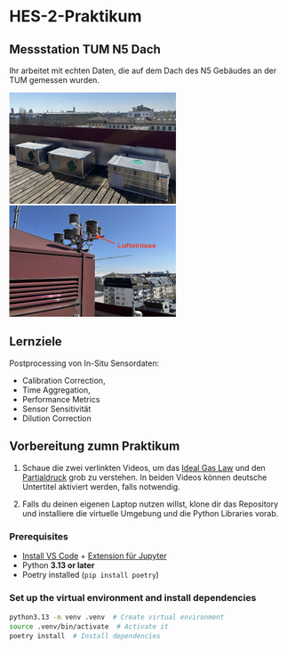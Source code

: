 # HES-2-Praktikum

## Messstation TUM N5 Dach

Ihr arbeitet mit echten Daten, die auf dem Dach des N5 Gebäudes an der TUM gemessen wurden.

<img src="pictures/systems.jpeg" alt="Systems" width="300" height="200">
<img src="pictures/air_intakes.jpeg" alt="Systems" width="300" height="200">

## Lernziele

Postprocessing von In-Situ Sensordaten: 

- Calibration Correction, 
- Time Aggregation,
- Performance Metrics
- Sensor Sensitivität
- Dilution Correction 

## Vorbereitung zumn Praktikum

1. Schaue die zwei verlinkten Videos, um das [Ideal Gas Law](https://youtu.be/BxUS1K7xu30?si=f3rDpXa9sT9PRdz9) und den [Partialdruck](https://youtu.be/JbqtqCunYzA?si=UgNx84xJpQUcYKGu) grob zu verstehen. In beiden Videos können deutsche Untertitel aktiviert werden, falls notwendig.

2. Falls du deinen eigenen Laptop nutzen willst, klone dir das Repository und installiere die virtuelle Umgebung und die Python Libraries vorab.


### **Prerequisites**

- [Install VS Code](https://code.visualstudio.com/Download) + [Extension für Jupyter](https://www.youtube.com/watch?v=suAkMeWJ1yE)
- Python **3.13 or later**
- Poetry installed (`pip install poetry`)

### **Set up the virtual environment and install dependencies**

```bash
python3.13 -m venv .venv  # Create virtual environment
source .venv/bin/activate  # Activate it
poetry install  # Install dependencies
```